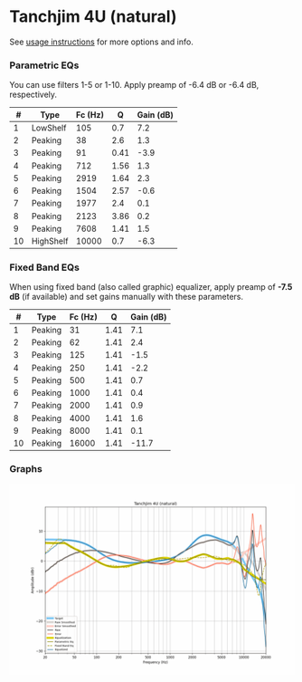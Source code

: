 # Tanchjim 4U (natural)
See [usage instructions](https://github.com/jaakkopasanen/AutoEq#usage) for more options and info.

### Parametric EQs
You can use filters 1-5 or 1-10. Apply preamp of -6.4 dB or -6.4 dB, respectively.

|   # | Type      |   Fc (Hz) |    Q |   Gain (dB) |
|-----|-----------|-----------|------|-------------|
|   1 | LowShelf  |       105 | 0.7  |         7.2 |
|   2 | Peaking   |        38 | 2.6  |         1.3 |
|   3 | Peaking   |        91 | 0.41 |        -3.9 |
|   4 | Peaking   |       712 | 1.56 |         1.3 |
|   5 | Peaking   |      2919 | 1.64 |         2.3 |
|   6 | Peaking   |      1504 | 2.57 |        -0.6 |
|   7 | Peaking   |      1977 | 2.4  |         0.1 |
|   8 | Peaking   |      2123 | 3.86 |         0.2 |
|   9 | Peaking   |      7608 | 1.41 |         1.5 |
|  10 | HighShelf |     10000 | 0.7  |        -6.3 |

### Fixed Band EQs
When using fixed band (also called graphic) equalizer, apply preamp of **-7.5 dB** (if available) and set gains manually with these parameters.

|   # | Type    |   Fc (Hz) |    Q |   Gain (dB) |
|-----|---------|-----------|------|-------------|
|   1 | Peaking |        31 | 1.41 |         7.1 |
|   2 | Peaking |        62 | 1.41 |         2.4 |
|   3 | Peaking |       125 | 1.41 |        -1.5 |
|   4 | Peaking |       250 | 1.41 |        -2.2 |
|   5 | Peaking |       500 | 1.41 |         0.7 |
|   6 | Peaking |      1000 | 1.41 |         0.4 |
|   7 | Peaking |      2000 | 1.41 |         0.9 |
|   8 | Peaking |      4000 | 1.41 |         1.6 |
|   9 | Peaking |      8000 | 1.41 |         0.1 |
|  10 | Peaking |     16000 | 1.41 |       -11.7 |

### Graphs
![](./Tanchjim%204U%20(natural).png)
